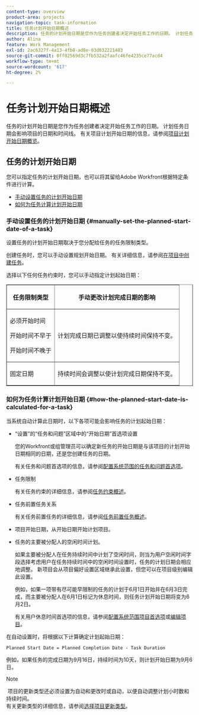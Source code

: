```yaml
---
content-type: overview
product-area: projects
navigation-topic: task-information
title: 任务计划开始日期概述
description: 任务的计划开始日期是您作为任务创建者决定开始任务工作的日期。 计划任务日期会影响项目的日期和时间线。 有关项目计划开始日期的信息，请参阅项目计划开始日期概览。
author: Alina
feature: Work Management
exl-id: 2ac6327f-4a13-4fb8-ad8e-03d032221483
source-git-commit: 0ff02569d3c7fb532a2faafc46fe4235ce77acd4
workflow-type: tm+mt
source-wordcount: '617'
ht-degree: 2%

---
```


# 任务计划开始日期概述

<!-- Audited: 6/2025 -->

任务的计划开始日期是您作为任务创建者决定开始任务工作的日期。 计划任务日期会影响项目的日期和时间线。 有关项目计划开始日期的信息，请参阅[项目计划开始日期概览](../../../manage-work/projects/planning-a-project/project-planned-start-date.md)。

## 任务的计划开始日期

您可以指定任务的计划开始日期，也可以将其留给Adobe Workfront根据特定条件进行计算。 

* [手动设置任务的计划开始日期](#manually-set-the-planned-start-date-of-a-task)
* [如何为任务计算计划开始日期](#how-the-planned-start-date-is-calculated-for-a-task)

### 手动设置任务的计划开始日期 {#manually-set-the-planned-start-date-of-a-task}

设置任务的计划开始日期取决于您分配给任务的任务限制类型。 

创建任务时，您可以手动设置规划开始日期。 有关详细信息，请参阅[在项目中创建任务](../../../manage-work/tasks/create-tasks/create-tasks-in-project.md)。

选择以下任何任务约束时，您可以手动指定计划起始日期： 

<table border="1" cellspacing="15" cellpadding="1"> 
 <col> 
 <col> 
 <thead> 
  <tr> 
   <th> <p><strong>任务限制类型</strong> </p> </th> 
   <th> <p><strong>手动更改计划完成日期的影响</strong> </p> </th> 
  </tr> 
 </thead> 
 <tbody> 
  <tr> 
   <td> <p>必须开始时间</p> <p>开始时间不早于</p> <p>开始时间不晚于</p> </td> 
   <td> <p><span class="s1">计划完成日期已调整以使持续时间保持不变。</span> </p> </td> 
  </tr> 
  <tr> 
   <td> <p>固定日期</p> </td> 
   <td> <p>持续时间会调整以使计划完成日期保持不变。</p> </td> 
  </tr> 
 </tbody> 
</table>

### 如何为任务计算计划开始日期 {#how-the-planned-start-date-is-calculated-for-a-task}

当系统自动计算此日期时，以下各项可能会影响任务的计划起始日期：

* “设置”的“任务和问题”区域中的“开始日期”首选项设置

  您的Workfront或组管理员可以确定新任务的开始日期是与该项目的计划开始日期相同的日期，还是您创建任务的日期。

  有关任务和问题首选项的信息，请参阅[配置系统范围的任务和问题首选项](../../../administration-and-setup/set-up-workfront/configure-system-defaults/set-task-issue-preferences.md)。

* 任务限制

  有关任务约束的详细信息，请参阅[任务约束概述](../../../manage-work/tasks/task-constraints/task-constraint-overview.md)。

* 任务前置任务关系

  有关任务前置任务的详细信息，请参阅[任务前置任务概述](../../../manage-work/tasks/use-prdcssrs/predecessors-overview.md)。

* 项目开始日期，从开始日期开始计划项目。
* 任务的主要被分配人的空闲时间计划。

  如果主要被分配人在任务持续时间中计划了空闲时间，则当为用户空闲时间字段选择考虑用户在任务持续时间中的空闲时间设置时，任务的计划日期会相应地调整。 新项目会从项目偏好设置区域继承此设置，但您可以在项目级别编辑此设置。

  例如，如果一项带有尽可能早限制的任务的计划于6月1日开始并在6月3日完成，而主要被分配人在6月1日标记为休息时间，则任务计划开始日期将变为6月2日。

  有关用户休息时间首选项的信息，请参阅[配置系统范围项目首选项](../../../administration-and-setup/set-up-workfront/configure-system-defaults/set-project-preferences.md)或[编辑项目](../../../manage-work/projects/manage-projects/edit-projects.md)。

在自动设置时，将根据以下计算确定计划起始日期： 

```
Planned Start Date = Planned Completion Date - Task Duration
```

例如，如果任务的完成日期为9月16日，持续时间为10天，则计划开始日期为9月6日。

>[!NOTE]
>
> 项目的更新类型还必须设置为自动和更改时或自动，以便自动调整计划小时数和持续时间。\
>有关更新类型的详细信息，请参阅[选择项目更新类型](../../../manage-work/projects/manage-projects/select-project-update-type.md)。
